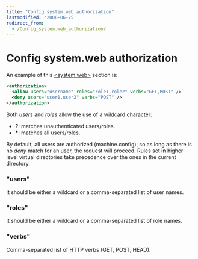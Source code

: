 ```yaml
---
title: "Config system.web authorization"
lastmodified: '2008-06-25'
redirect_from:
  - /Config_system.web_authorization/
---
```


Config system.web authorization
===============================

An example of this [\<system.web\>](/Config_system.web) section is:

``` xml
<authorization>
  <allow users="username" roles="role1,role2" verbs="GET,POST" />
  <deny users="user1,user2" verbs="POST" />
</authorization>
```

Both *users* and *roles* allow the use of a wildcard character:

-   **?**: matches unauthenticated users/roles.
-   **\***: matches all users/roles.

By default, all users are authorized (machine.config), so as long as there is no *deny* match for an user, the request will proceed. Rules set in higher level virtual directories take precedence over the ones in the current directory.

### "users"

It should be either a wildcard or a comma-separated list of user names.

### "roles"

It should be either a wildcard or a comma-separated list of role names.

### "verbs"

Comma-separated list of HTTP verbs (GET, POST, HEAD).
